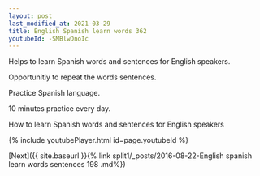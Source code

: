 ```yaml
---
layout: post
last_modified_at: 2021-03-29
title: English Spanish learn words 362 
youtubeId: -SMBlwDnoIc
---
```

 
 
Helps to learn Spanish words and sentences for English speakers.

Opportunitiy to repeat the words sentences. 

Practice Spanish language. 
 
10 minutes practice every day. 
 
How to learn Spanish words and sentences for English speakers 
 
{% include youtubePlayer.html id=page.youtubeId %}
 
 
[Next]({{ site.baseurl }}{% link  split1/_posts/2016-08-22-English spanish learn words sentences 198 .md%})
 
